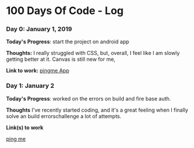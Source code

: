 # 100 Days Of Code - Log

### Day 0: January 1, 2019 


**Today's Progress**: start the project on android app

**Thoughts:** I really struggled with CSS, but, overall, I feel like I am slowly getting better at it. Canvas is still new for me, 

**Link to work:** [pingme App](https://github.com/abhinavprasad47/Pingme)











### Day 1: January 2

**Today's Progress**: worked on the errors on build and fire base auth.


**Thoughts** I've recently started coding, and it's a great feeling when I finally solve an build errorschallenge a lot of attempts.

**Link(s) to work**
 
 [ping me](https://www.freecodecamp.com/challenges/title-case-a-sentence)
